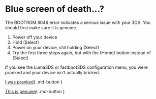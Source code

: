 # Blue screen of death...?

The BOOTROM 8046 error indicates a serious issue with your 3DS. You should first make sure it is genuine.

1. Power off your device
1. Hold (Select)
1. Power on your device, still holding (Select)
1. Try the first three steps again, but with the (Home) button instead of (Select)

If you see the Luma3DS or fastboot3DS configuration menu, you were pranked and your device isn't actually bricked.

[I was pranked](/troubleshoot/issue/general/bsodprank){ .md-button }

[This is genuine](/troubleshoot/issue/general/bsod){ .md-button }